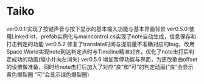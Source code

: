 # Taiko
ver0.0.1:实现了按键声音与按下显示的基本输入功能与基本界面背景
ver0.5.0:使用Linkedlist，prefab实例化与maincontrol.cs实现了note自动生成，信息保存和打击判定的功能
ver0.5.2 修复了translate时间与提前量不准确对应的bug，改用Space.World实现note到达判定点时与Timeline精准对齐，优化了note击打后判定成功的动画(缩小并向左消失)
ver0.5.6 增加暂停功能与界面，为更改歌曲offset的设置做准备，同时给note击打后加入了对应“良”和“可”的判定动画(“良”会显示黄色爆裂圈 “可”会显示绿色爆裂圈)
